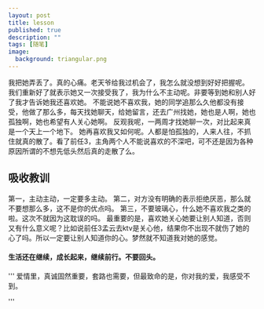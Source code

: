 ```yaml
---
layout: post
title: lesson
published: true
description: ""
tags: [随笔]
image:
  background: triangular.png
---
```


我把她弄丢了。真的心痛。老天爷给我过机会了，我怎么就没想到好好把握呢。
我们重新好了就表示她又一次接受我了，我为什么不主动呢。非要等到她和别人好了我才告诉她我还喜欢她。
不能说她不喜欢我，她的同学追那么久他都没有接受，他做了那么多，每天找她聊天，给她留言，还去广州找她，她也是人啊，她也孤独啊，她也希望有人关心她啊。
反观我呢，一两周才找她聊一次，对比起来真是一个天上一个地下。
她再喜欢我又如何呢。人都是怕孤独的，人来人往，不抓住就真的散了。看了前任3，主角两个人不能说喜欢的不深吧，可不还是因为各种原因所谓的不想先低头然后真的走散了么。
## 吸收教训
第一，主动主动，一定要多主动。
第二，对方没有明确的表示拒绝厌恶，那么就不要想那么多，这不是你的优点吗。
第三，不要玻璃心，什么她不喜欢我之类的啦。这次不就因为这耽误的吗。
最重要的是，喜欢她关心她要让别人知道，否则又有什么意义呢？比如说前任3孟云去ktv是关心他，结果你不出现不就伤了她的心了吗。所以一定要让别人知道你的心。梦然就不知道我对她的感觉。

#### 生活还在继续，成长起来，继续前行。不要回头。


''' 
爱情里，真诚固然重要，套路也需要，但最致命的是，你对我的爱，我感受不到。

''' 
